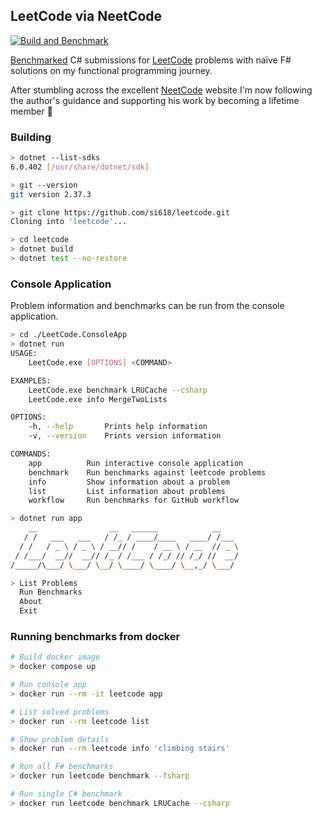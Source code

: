 ## LeetCode via NeetCode
[![Build and Benchmark](https://github.com/si618/leetcode/actions/workflows/workflow.yml/badge.svg)](https://github.com/si618/leetcode/actions/workflows/workflow.yml)

[Benchmarked](https://si618.github.io/leetcode/dev/bench) C# submissions for [LeetCode](https://leetcode.com) problems with naïve F# solutions on my functional programming journey.

After stumbling across the excellent [NeetCode](https://neetcode.io) website I'm now following the author's guidance and supporting his work by becoming a lifetime member 🙇‍
### Building

``` bash
> dotnet --list-sdks
6.0.402 [/usr/share/dotnet/sdk]

> git --version
git version 2.37.3

> git clone https://github.com/si618/leetcode.git
Cloning into 'leetcode'...

> cd leetcode
> dotnet build
> dotnet test --no-restore

```

### Console Application

Problem information and benchmarks can be run from the console application.

``` bash
> cd ./LeetCode.ConsoleApp
> dotnet run
USAGE:
    LeetCode.exe [OPTIONS] <COMMAND>

EXAMPLES:
    LeetCode.exe benchmark LRUCache --csharp
    LeetCode.exe info MergeTwoLists

OPTIONS:
    -h, --help       Prints help information
    -v, --version    Prints version information

COMMANDS:
    app          Run interactive console application
    benchmark    Run benchmarks against leetcode problems
    info         Show information about a problem
    list         List information about problems
    workflow     Run benchmarks for GitHub workflow

> dotnet run app
    __                __   ______            __
   / /   ___   ___   / /_ / ____/____   ____/ /___
  / /   / _ \ / _ \ / __// /    / __ \ / __  // _ \
 / /___/  __//  __// /_ / /___ / /_/ // /_/ //  __/
/_____/\___/ \___/ \__/ \____/ \____/ \__,_/ \___/

> List Problems
  Run Benchmarks
  About
  Exit
```

### Running benchmarks from docker

``` bash
# Build docker image
> docker compose up

# Run console app
> docker run --rm -it leetcode app

# List solved problems
> docker run --rm leetcode list

# Show problem details
> docker run --rm leetcode info 'climbing stairs'

# Run all F# benchmarks
> docker run leetcode benchmark --fsharp

# Run single C# benchmark
> docker run leetcode benchmark LRUCache --csharp
```
